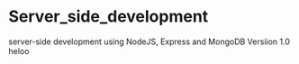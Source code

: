 # Server_side_development
server-side development using NodeJS, Express and MongoDB
Versiion 1.0
heloo